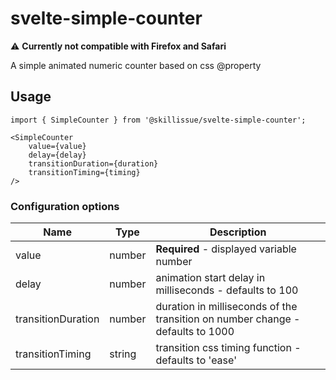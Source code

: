 # svelte-simple-counter

:warning: **Currently not compatible with Firefox and Safari**

A simple animated numeric counter based on css @property

## Usage

``` tsx
import { SimpleCounter } from '@skillissue/svelte-simple-counter';

<SimpleCounter 
    value={value} 
    delay={delay} 
    transitionDuration={duration} 
    transitionTiming={timing} 
/>
```

### Configuration options
| Name               | Type                       | Description                                                                                         |
| ------------------ | -------------------------- | --------------------------------------------------------------------------------------------------- |
| value              | number                     | **Required** - displayed variable number                                                            |
| delay              | number                     | animation start delay in milliseconds - defaults to 100                                             |
| transitionDuration | number                     | duration in milliseconds of the transition on number change - defaults to 1000                      |
| transitionTiming   | string                     | transition css timing function - defaults to 'ease'                                                 |
